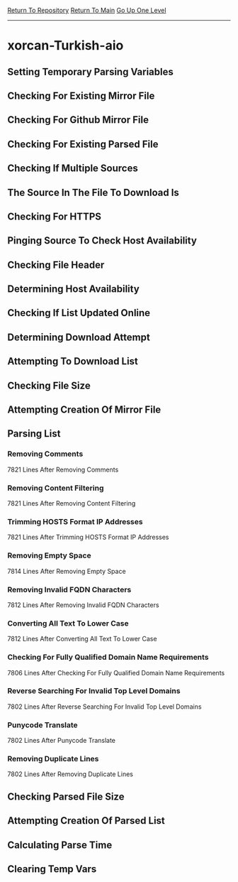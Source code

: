 [Return To Repository](https://github.com/deathbybandaid/piholeparser/)
[Return To Main](https://github.com/deathbybandaid/piholeparser/blob/master/RecentRunLogs/Mainlog.md)
[Go Up One Level](https://github.com/deathbybandaid/piholeparser/blob/master/RecentRunLogs/TopLevelScripts/30-Processing-External-Blacklists.md)
____________________________________
# xorcan-Turkish-aio
## Setting Temporary Parsing Variables
## Checking For Existing Mirror File
## Checking For Github Mirror File
## Checking For Existing Parsed File
## Checking If Multiple Sources
## The Source In The File To Download Is
## Checking For HTTPS
## Pinging Source To Check Host Availability
## Checking File Header
## Determining Host Availability
## Checking If List Updated Online
## Determining Download Attempt
## Attempting To Download List
## Checking File Size
## Attempting Creation Of Mirror File
## Parsing List
### Removing Comments
7821 Lines After Removing Comments
### Removing Content Filtering
7821 Lines After Removing Content Filtering
### Trimming HOSTS Format IP Addresses
7821 Lines After Trimming HOSTS Format IP Addresses
### Removing Empty Space
7814 Lines After Removing Empty Space
### Removing Invalid FQDN Characters
7812 Lines After Removing Invalid FQDN Characters
### Converting All Text To Lower Case
7812 Lines After Converting All Text To Lower Case
### Checking For Fully Qualified Domain Name Requirements
7806 Lines After Checking For Fully Qualified Domain Name Requirements
### Reverse Searching For Invalid Top Level Domains
7802 Lines After Reverse Searching For Invalid Top Level Domains
### Punycode Translate
7802 Lines After Punycode Translate
### Removing Duplicate Lines
7802 Lines After Removing Duplicate Lines
## Checking Parsed File Size
## Attempting Creation Of Parsed List
## Calculating Parse Time
## Clearing Temp Vars

